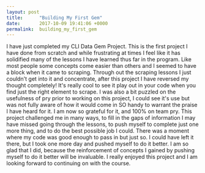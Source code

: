 ```yaml
---
layout: post
title:      "Building My First Gem"
date:       2017-10-09 19:41:06 +0000
permalink:  building_my_first_gem
---
```



 I have just completed my CLI Data Gem Project. This is the first project I have done from scratch and while frustrating at times I feel like it has solidified many of the lessons I have learned thus far in the program. Like most people some concepts come easier than others and I seemed to have a block when it came to scraping. Through out the scraping lessons I just couldn't get into it and concentrate, after this project I have reversed my thought completely! It's really cool to see it play out in your code when you find just the right element to scrape. I was also a bit puzzled on the usefulness of pry prior to working on this project, I could see it's use but was not fully aware of how it would come in SO handy to warrant the praise I have heard for it. I am now so grateful for it, and 100% on team pry. This project challenged me in many ways, to fill in the gaps of information I may have missed going through the lessons, to push myself to complete just one more thing, and to do the best possible job I could. There was a moment where my code was good enough to pass in but just so. I could have left it there, but I took one more day and pushed myself to do it better. I am so glad that I did, because the reinforcement of concepts I gained by pushing myself to do it better will be invaluable. I really enjoyed this project and I am looking forward to continuing on with the course.

